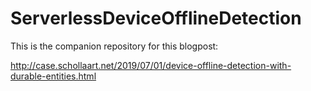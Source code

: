 # ServerlessDeviceOfflineDetection

This is the companion repository for this blogpost:

http://case.schollaart.net/2019/07/01/device-offline-detection-with-durable-entities.html